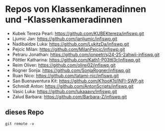 # Repos von Klassenkameradinnen und -Klassenkameradinnen

- Kubek Tereza Pearl: <https://github.com/KUBEKtereza/infiswp.git>
- Ljumic Jan: <https://github.com/janljumic/infiswp.git>
- Nadibaidze Luka: <https://github.com/LukitzDa/infiswp.git>
- Pejcic Milan: <https://github.com/MilanPejcic/infiswp.git>
- Petraru Jonathan: <https://github.com/jonpetr/sj24-25-2ahwii-infiswp.git>
- Pöttler Katharina: <https://github.com/Kath1-P03ttl3r/infiswp.git>
- Reim Oliver: <https://github.com/olirei02/infiswp.git>
- Rogner Sonja: <https://github.com/SonjaRogner/infiswp.git>
- Ruan Nico: <https://github.com/tatami-nic/infiswp.git>
- San Buenaventura Kit: <https://github.com/K1tooK1t/INFI-SWP.git>
- Schmidt Anton: <https://github.com/AntonScripts/infiswp.git>
- Vasic Luka: <https://github.com/lukaaavv/infiswp.git>
- Zalud Barbara: <https://github.com/Barbara-Z/infiswp.git>

## dieses Repo

`git remote -v`
